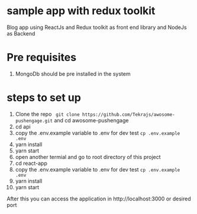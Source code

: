 # sample app with redux toolkit
Blog app using ReactJs and Redux toolkit as front end library and NodeJs as Backend

# Pre requisites
1. MongoDb should be pre installed in the system
# steps to set up

1. Clone the repo ``` git clone https://github.com/Tekrajs/awosome-pushengage.git``` and cd awosome-pushengage
2. cd api
3. copy the .env.example variable to .env for dev test ``` cp .env.example .env ```
4. yarn install
5. yarn start
5. open another termial and go to root directory of this project
6. cd react-app
7. copy the .env.example variable to .env for dev test ``` cp .env.example .env ```
8. yarn install
9. yarn start

After this you can access the application in http://localhost:3000 or desired port
